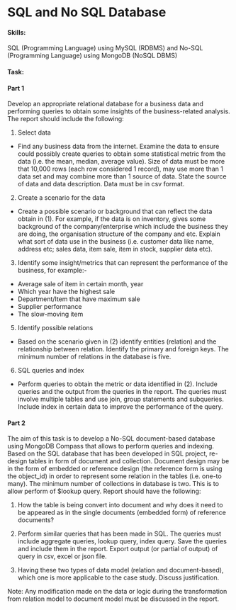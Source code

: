 # SQL and No SQL Database

#### Skills:
SQL (Programming Language) using MySQL (RDBMS) and No-SQL (Programming Language) using MongoDB (NoSQL DBMS)

#### Task:

#### Part 1
Develop an appropriate relational database for a business data and performing queries to obtain some insights of the business-related analysis. The report should include the following:

1)	Select data
- Find any business data from the internet. Examine the data to ensure could possibly create queries to obtain some statistical metric from the data (i.e. the mean, median, average value). Size of data must be more that 10,000 rows (each row considered 1 record), may use more than 1 data set and may combine more than 1 source of data. State the source of data and data description. Data must be in csv format.

2)	Create a scenario for the data
- Create a possible scenario or background that can reflect the data obtain in (1). For example, if the data is on inventory, gives some background of the company/enterprise which include the business they are doing, the organisation structure of the company and etc. Explain what sort of data use in the business (i.e.  customer data like name, address etc; sales data, item sale, item in stock, supplier data etc).

3) Identify some insight/metrics that can represent the performance of the business, for example:-
-	Average sale of item in certain month, year
- Which year have the highest sale
- Department/Item that have maximum sale
- Supplier performance
- The slow-moving item

5)	Identify possible relations
- Based on the scenario given in (2) identify entities (relation) and the relationship between relation. Identify the primary and foreign keys. The minimum number of relations in the database is five.	 

6)	SQL queries and index
- Perform queries to obtain the metric or data identified in (2). Include queries and the output from the queries in the report. The queries must involve multiple tables and use join, group statements and subqueries. Include index in certain data to improve the performance of the query.

#### Part 2
The aim of this task is to develop a No-SQL document-based database using MongoDB Compass that allows to perform queries and indexing. Based on the SQL database that has been developed in SQL project, re-design tables in form of document and collection. Document design may be in the form of embedded or reference design (the reference form is using the object_id) in order to represent some relation in the tables (i.e. one-to many). The minimum number of collections in database is two. This is to allow perform of $lookup query. Report should have the following:
1)	How the table is being convert into document and why does it need to be appeared as in the single documents (embedded form) of reference documents?

2)	Perform similar queries that has been made in SQL. The queries must include aggregate queries, lookup query, index query. Save the queries and include them in the report. Export output (or partial of output) of query in csv, excel or json file.

3)	Having these two types of data model (relation and document-based), which one is more applicable to the case study. Discuss justification.

Note: 
Any modification made on the data or logic during the transformation from relation model to document model must be discussed in the report.
